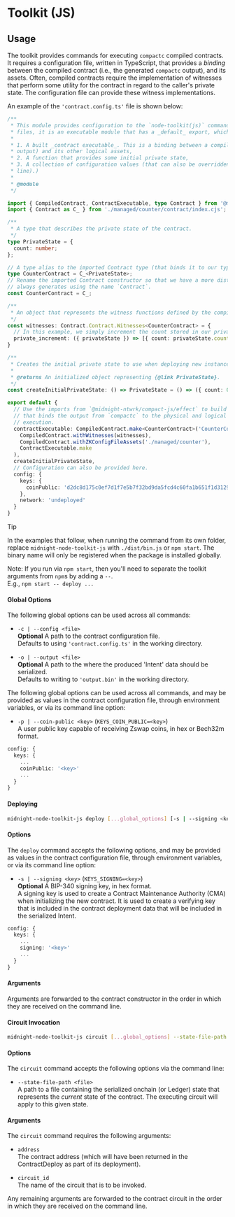 # Toolkit (JS)

## Usage

The toolkit provides commands for executing `compactc` compiled contracts. It requires a configuration file, written
in TypeScript, that provides a _binding_ between the compiled contract (i.e., the generated `compactc` output),
and its assets. Often, compiled contracts require the implementation of witnesses that perform some utility for
the contract in regard to the caller's private state. The configuration file can provide these witness implementations.

An example of the `'contract.config.ts'` file is shown below:

```ts
/**
 * This module provides configuration to the `node-toolkit(js)` command line. Like most JS/TS based configuration
 * files, it is an executable module that has a _default_ export, which for our purposes, defines:
 *
 * 1. A built _contract executable_. This is a binding between a compiled contract (i.e., the generated `compactc`
 * output) and its other logical assets,
 * 2. A function that provides some initial private state,
 * 3. A collection of configuration values (that can also be overridden by environment variables, or on the command
 * line).)
 *
 * @module
 */

import { CompiledContract, ContractExecutable, type Contract } from '@midnight-ntwrk/compact-js/effect';
import { Contract as C_ } from './managed/counter/contract/index.cjs';

/**
 * A type that describes the private state of the contract.
 */
type PrivateState = {
  count: number;
};

// A type alias to the imported Contract type (that binds it to our type of private state).
type CounterContract = C_<PrivateState>;
// Rename the imported Contract constructor so that we have a more distinct name. Unfortunately, `compactc`
// always generates using the name `Contract`.
const CounterContract = C_;

/**
 * An object that represents the witness functions defined by the compiled contract.
 */
const witnesses: Contract.Contract.Witnesses<CounterContract> = {
  // In this example, we simply increment the count stored in our private state.
  private_increment: ({ privateState }) => [{ count: privateState.count + 1 }, []]
}

/**
 * Creates the initial private state to use when deploying new instances of the contract.
 *
 * @returns An initialized object representing {@link PrivateState}.
 */
const createInitialPrivateState: () => PrivateState = () => ({ count: 0 });

export default {
  // Use the imports from `@midnight-ntwrk/compact-js/effect` to build an executable contract (an object)
  // that binds the output from `compactc` to the physical and logical assets that are required for its
  // execution.
  contractExecutable: CompiledContract.make<CounterContract>('CounterContract', CounterContract).pipe(
    CompiledContract.withWitnesses(witnesses),
    CompiledContract.withZKConfigFileAssets('./managed/counter'),
    ContractExecutable.make
  ),
  createInitialPrivateState,
  // Configuration can also be provided here. 
  config: {
    keys: {
      coinPublic: 'd2dc8d175c0ef7d1f7e5b7f32bd9da5fcd4c60fa1b651f1d312986269c2d3c79',
    },
    network: 'undeployed'
  }
}
```

> [!TIP]
> In the examples that follow, when running the command from its own folder, replace `midnight-node-toolkit-js`
with `./dist/bin.js` or `npm start`. The binary name will only be registered when the package is installed globally.
>
> Note: If you run via `npm start`, then you'll need to separate the toolkit arguments from `npm`s by adding a `--`.  
> E.g., `npm start -- deploy ...`

#### Global Options
The following global options can be used across all commands:

- `-c | --config <file>`  
**Optional** A path to the contract configuration file.  
Defaults to using `'contract.config.ts'` in the working directory.

- `-o | --output <file>`  
**Optional** A path to the where the produced 'Intent' data should be serialized.  
Defaults to writing to `'output.bin'` in the working directory.

The following global options can be used across all commands, and may be provided as values in the contract
configuration file, through environment variables, or via its command line option:

- `-p | --coin-public <key>` (`KEYS_COIN_PUBLIC=<key>`)  
A user public key capable of receiving Zswap coins, in hex or Bech32m format.
```ts
config: {
  keys: {
    ...
    coinPublic: '<key>'
    ...
  }
}
```

#### Deploying
```bash
midnight-node-toolkit-js deploy [...global_options] [-s | --signing <key>] <arg>...
```

#### Options
The `deploy` command accepts the following options, and may be provided as values in the contract configuration
file, through environment variables, or via its command line option:

- `-s | --signing <key>` (`KEYS_SIGNING=<key>`)  
**Optional** A BIP-340 signing key, in hex format.  
A signing key is used to create a Contract Maintenance Authority (CMA) when initializing the new contract. It is
used to create a verifying key that is included in the contract deployment data that will be included in the
serialized Intent.
```ts
config: {
  keys: {
    ...
    signing: '<key>'
    ...
  }
}
```

#### Arguments
Arguments are forwarded to the contract constructor in the order in which they are received on the command line.

#### Circuit Invocation
```bash
midnight-node-toolkit-js circuit [...global_options] --state-file-path <file> <address> <circuit_id> <arg>...
```

#### Options
The `circuit` command accepts the following options via the command line:

- `--state-file-path <file>`  
A path to a file containing the serialized onchain (or Ledger) state that represents the _current_ state of
the contract. The executing circuit will apply to this given state.

#### Arguments
The `circuit` command requires the following arguments:

- `address`  
The contract address (which will have been returned in the ContractDeploy as part of its deployment).

- `circuit_id`  
The name of the circuit that is to be invoked.

Any remaining arguments are forwarded to the contract circuit in the order in which they are received on the
command line.